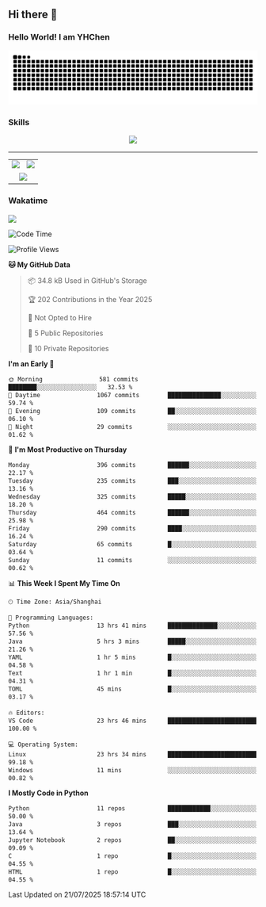 
## Hi there 👋

<!--
**YHChen0511/YHChen0511** is a ✨ _special_ ✨ repository because its `README.md` (this file) appears on your GitHub profile.

Here are some ideas to get you started:

- 🔭 I’m currently working on ...
- 🌱 I’m currently learning ...
- 👯 I’m looking to collaborate on ...
- 🤔 I’m looking for help with ...
- 💬 Ask me about ...
- 📫 How to reach me: ...
- 😄 Pronouns: ...
- ⚡ Fun fact: ...
-->
### Hello World!  I am YHChen

![](https://raw.githubusercontent.com/YHChen0511/YHChen0511/refs/heads/output/github-contribution-grid-snake.svg)

### Skills

<p align="center">
  <a href="https://skillicons.dev">
    <img src="https://skillicons.dev/icons?i=python,cpp,java,c,pytorch,git,docker,latex,mysql,linux,vscode" />
  </a>
</p>

---
<div align="center">
  <table style="width:100%;">
    <tr>
      <!-- 第一个图片 -->
      <td align="center">
        <img height='200' src="https://github-readme-stats.vercel.app/api?username=YHChen0511&show_icons=true" />
      </td>
      <!-- 第二个图片 -->
      <td align="center">
        <img height='200' src="https://github-readme-stats.vercel.app/api/top-langs/?username=YHChen0511&layout=compact" />
      </td>
    </tr>
    <!-- 第三个图片 -->
    <tr>
      <td colspan="2" align="center">
        <img height="220" src="https://github-readme-activity-graph.vercel.app/graph?username=YHChen0511&theme=github-compact&hide_border=true&area=true" />
      </td>
    </tr>
  </table>
</div>

### Wakatime
<img align="center" src="https://github-readme-stats.vercel.app/api/wakatime?username=YHChen0511&theme=transparent&hide_border=true&layout=compact&langs_count=20&range=last_30_days" />

<!--START_SECTION:waka-->
![Code Time](http://img.shields.io/badge/Code%20Time-398%20hrs%2053%20mins-blue)

![Profile Views](http://img.shields.io/badge/Profile%20Views-4-blue)

**🐱 My GitHub Data** 

> 📦 34.8 kB Used in GitHub's Storage 
 > 
> 🏆 202 Contributions in the Year 2025
 > 
> 🚫 Not Opted to Hire
 > 
> 📜 5 Public Repositories 
 > 
> 🔑 10 Private Repositories 
 > 
**I'm an Early 🐤** 

```text
🌞 Morning                581 commits         ████████░░░░░░░░░░░░░░░░░   32.53 % 
🌆 Daytime                1067 commits        ███████████████░░░░░░░░░░   59.74 % 
🌃 Evening                109 commits         ██░░░░░░░░░░░░░░░░░░░░░░░   06.10 % 
🌙 Night                  29 commits          ░░░░░░░░░░░░░░░░░░░░░░░░░   01.62 % 
```
📅 **I'm Most Productive on Thursday** 

```text
Monday                   396 commits         ██████░░░░░░░░░░░░░░░░░░░   22.17 % 
Tuesday                  235 commits         ███░░░░░░░░░░░░░░░░░░░░░░   13.16 % 
Wednesday                325 commits         █████░░░░░░░░░░░░░░░░░░░░   18.20 % 
Thursday                 464 commits         ██████░░░░░░░░░░░░░░░░░░░   25.98 % 
Friday                   290 commits         ████░░░░░░░░░░░░░░░░░░░░░   16.24 % 
Saturday                 65 commits          █░░░░░░░░░░░░░░░░░░░░░░░░   03.64 % 
Sunday                   11 commits          ░░░░░░░░░░░░░░░░░░░░░░░░░   00.62 % 
```


📊 **This Week I Spent My Time On** 

```text
🕑︎ Time Zone: Asia/Shanghai

💬 Programming Languages: 
Python                   13 hrs 41 mins      ██████████████░░░░░░░░░░░   57.56 % 
Java                     5 hrs 3 mins        █████░░░░░░░░░░░░░░░░░░░░   21.26 % 
YAML                     1 hr 5 mins         █░░░░░░░░░░░░░░░░░░░░░░░░   04.58 % 
Text                     1 hr 1 min          █░░░░░░░░░░░░░░░░░░░░░░░░   04.31 % 
TOML                     45 mins             █░░░░░░░░░░░░░░░░░░░░░░░░   03.17 % 

🔥 Editors: 
VS Code                  23 hrs 46 mins      █████████████████████████   100.00 % 

💻 Operating System: 
Linux                    23 hrs 34 mins      █████████████████████████   99.18 % 
Windows                  11 mins             ░░░░░░░░░░░░░░░░░░░░░░░░░   00.82 % 
```

**I Mostly Code in Python** 

```text
Python                   11 repos            ████████████░░░░░░░░░░░░░   50.00 % 
Java                     3 repos             ███░░░░░░░░░░░░░░░░░░░░░░   13.64 % 
Jupyter Notebook         2 repos             ██░░░░░░░░░░░░░░░░░░░░░░░   09.09 % 
C                        1 repo              █░░░░░░░░░░░░░░░░░░░░░░░░   04.55 % 
HTML                     1 repo              █░░░░░░░░░░░░░░░░░░░░░░░░   04.55 % 
```




 Last Updated on 21/07/2025 18:57:14 UTC
<!--END_SECTION:waka-->
